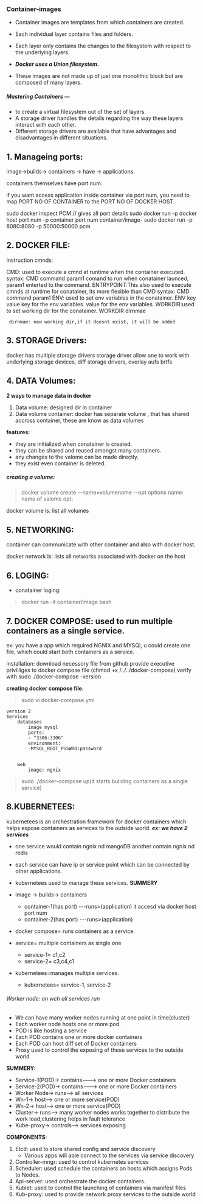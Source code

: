 ### Container-images
- Container images are templates from which containers are created.
- Each individual layer contains files and folders. 

- Each layer only contains the changes to the filesystem with respect to the underlying layers. 
- ***Docker uses a Union filesystem.***
- These images are not made up of just one monolithic block but are composed of many layers.

##### Mastering Containers — 
- to create a virtual filesystem out of the set of layers. 
- A storage driver handles the details regarding the way these layers interact with each other. 
- Different storage drivers are available that have advantages and disadvantages in different situations.

## 1. Manageing ports:


image->builds-> containers -> have -> applications.

containers themselves have port num.
 
 if you want access application inside container via port num, you need to map PORT NO OF CONTAINER  to the PORT NO OF DOCKER HOST.
 
 sudo docker inspect PCM  // gives all port details
 sudo docker run -p docker host port num -p container port num container/image-
 sudo docker run -p 8080:8080 -p 50000:50000 pcm
 
## 2. DOCKER FILE:
 
 Instruction cmnds:
 
 CMD:  used to execute a cmnd at runtime when the container executed.
		syntax: CMD command param1
		          comand to run when conatainer launced,
				  param1 enterted to the command.
 ENTRYPOINT:This also used to execute cmnds at runtime for conatainer, its more flexible than CMD
		syntax: CMD command param1
 ENV: used to set env variables in the conatainer.
     	ENV key value
	 key for the env variables.
	 value for the env variables.
 WORKDIR:used to set working dir for the conatainer.
     WORKDIR dirnmae
	 
	 dirnmae: new working dir,if it doesnt exist, it will be added
	 
	 
## 3. STORAGE Drivers:

docker has multiple storage drivers 
storage driver allow one to work with underlying storage devices,
diff storage drivers,
overlay
aufs
brtfs

## 4. DATA Volumes:

**2 ways to manage data in  docker** 

1. Data volume: designed dir in container
2. Data volume container: docker has separate volume , that has shared accross container, these are know as data volumes

**features:**

- they are initialized when conatainer is created.
- they can be shared and reused amongst many containers.
- any changes to the valome can be made directly.
- they exist even container is deleted.

##### creating a volume:
> docker volume create --name=volumename --opt options
>  name: name of valome
>  opt:
 
 docker volume ls: list all volumes
 
## 5. NETWORKING:

container can communicate with other container and also with docker host.

docker network ls: lists all networks associated with docker on the host



## 6. LOGING:
- conatainer loging: 
> docker run -it container/image bash
 
## 7. DOCKER COMPOSE: used to run multiple containers as a single service.

ex: you have a app which required NGNIX and MYSQl, u could create one file, which could start both containers as a service.

installation:
 download necessory file from github
 provide executive privilliges to docker compose file (chmod +x /../../docker-compose)
 verify with sudo ./docker-compose  -version
 
**creating docker compose file.**

> sudo vi docker-compose.yml
	
	version 2
	Services
		databases
			image mysql
			ports:
			- "3306:3306"
			environment:
			-MYSQL_ROOT_PSSWRD:password
			
			
		web
			image: ngnix

> sudo ./docker-compose up(it starts buliding containers as a single service)
	
## 8.KUBERNETEES:
kubernetees is an orchestration framework for docker containers which helps expose containers as services to the outside world.
***ex: we have 2 services***
- one service would contain ngnix nd mangoDB another contain  ngnix nd redis
- each service can have ip or service point which can be connected by other applications.
-  kubernetees used to manage these services.
**SUMMERY**	   
- image -> builds-> containers
    - container-1(has port) ---runs>(application) it accesd via docker host port num
	- container-2(has port) ---runs>(application)
	   
- docker compose= runs containers as a service.
- service= multiple containers as single one
	- service-1= c1,c2
	- service-2= c3,c4,c1
- kubernetees=manages multiple services.
	- kubernetees= service-1, service-2
	   
###### Worker node: on wch all services run
- We can have many worker nodes running at one point in time(cluster)
- Each worker  node hosts one or more pod.
- POD is like hosting a service
- Each POD contains one or more docker containers
- Each POD can host diff set of Docker containers  
- Proxy used to control the exposing of these services to the outside world


**SUMMERY:**

- Service-1(POD)-> contains---> one or more Docker containers 
- Service-2(POD)-> contains---> one or more Docker containers 
- Worker Node-> runs--> all services
- Wn-1-> host--> one or more service(POD)
- Wn-2-> host--> one or more service(POD)
- Cluster-> runs--> many worker nodes works together to distribute the work load,clustering helps in fault tolerance
- Kube-proxy-> controls--> services exposing

**COMPONENTS:**

1. Etcd: used to store shared config and service discovery 
    - Various apps will able connect to the services via service discovery
2. Controller-mngr: used to control kubernetes services
3. Scheduler: used schedule the containers on hosts.which assigns Pods to Nodes.
4. Api-server: used orchestrate the docker containers.
5. Kublet: used to control the launching of containers via manifest files
6. Kub-proxy:  used to provide network proxy services to the outside world









